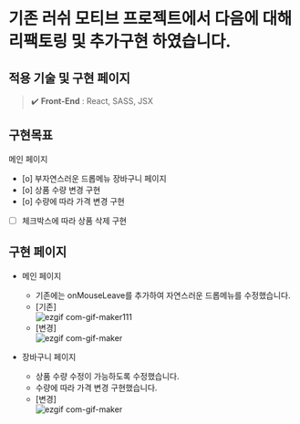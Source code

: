 # 기존 러쉬 모티브 프로젝트에서 다음에 대해 리팩토링 및 추가구현 하였습니다.

## 적용 기술 및 구현 페이지
> ✔️ **Front-End** : React, SASS, JSX<br />

## 구현목표
메인 페이지
   - [o] 부자연스러운 드롭메뉴
장바구니 페이지
   - [o] 상품 수량 변경 구현
   - [o] 수량에 따라 가격 변경 구현
   - [ ] 체크박스에 따라 상품 삭제 구현

## 구현 페이지
- 메인 페이지
   - 기존에는 onMouseLeave를 추가하여 자연스러운 드롭메뉴를 수정했습니다.<br/>
   - [기존]<br />
![ezgif com-gif-maker111](https://user-images.githubusercontent.com/62207127/145951793-3bac127c-ecca-4bb8-8d64-0e2267d81bbd.gif)<br />
   - [변경]<br />
![ezgif com-gif-maker](https://user-images.githubusercontent.com/62207127/145947022-24c208a8-a950-4d17-b9a8-da8df00b146c.gif)

- 장바구니 페이지
   - 상품 수량 수정이 가능하도록 수정했습니다.
   - 수량에 따라 가격 변경 구현했습니다.<br/>
   - [변경]<br />
![ezgif com-gif-maker](https://user-images.githubusercontent.com/62207127/145952677-c973b4e8-5811-4360-9f73-ee58707ee1b7.gif)
